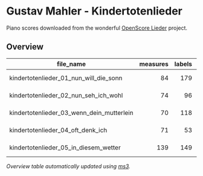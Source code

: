 # Gustav Mahler - Kindertotenlieder

Piano scores downloaded from the wonderful [OpenScore Lieder](https://musescore.com/user/27638568/sets/5051725) project.

## Overview
|                file_name                |measures|labels|standard|annotators |reviewers|
|-----------------------------------------|-------:|-----:|--------|-----------|---------|
|kindertotenlieder_01_nun_will_die_sonn   |      84|   179|2.3.0   |Amelia Brey|DK       |
|kindertotenlieder_02_nun_seh_ich_wohl    |      74|    96|2.3.0   |Amelia Brey|AN       |
|kindertotenlieder_03_wenn_dein_mutterlein|      70|   118|2.3.0   |Amelia Brey|AN       |
|kindertotenlieder_04_oft_denk_ich        |      71|    53|2.3.0   |Amelia Brey|AN       |
|kindertotenlieder_05_in_diesem_wetter    |     139|   149|2.3.0   |Amelia Brey|ST       |


*Overview table automatically updated using [ms3](https://johentsch.github.io/ms3/).*
